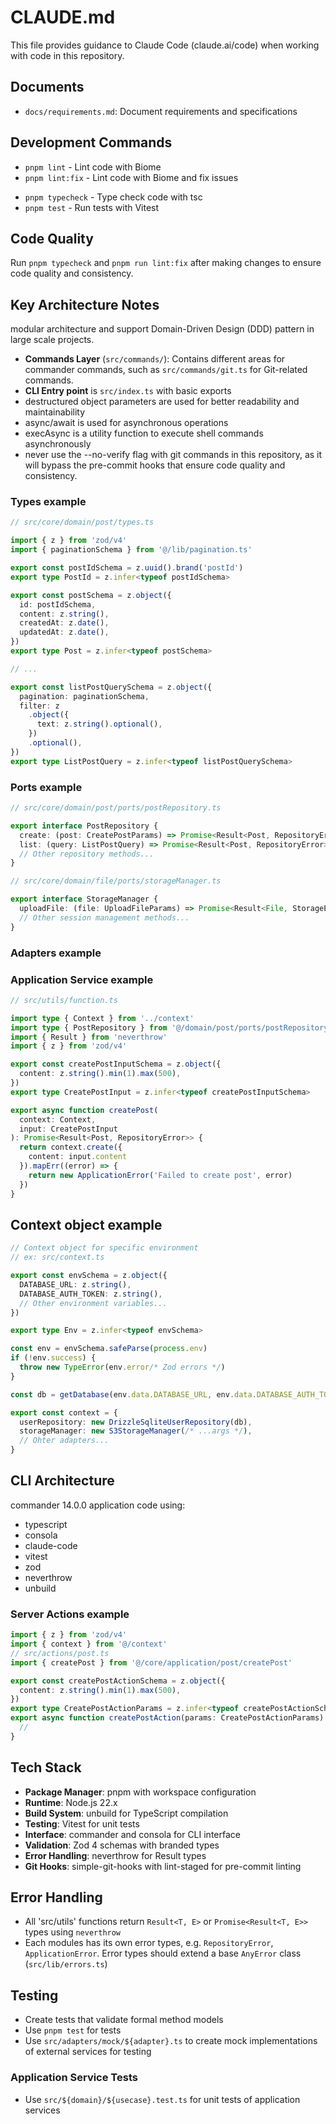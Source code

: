 # CLAUDE.md

This file provides guidance to Claude Code (claude.ai/code) when working with code in this repository.

## Documents

- `docs/requirements.md`: Document requirements and specifications
<!--- IGNORE
- TODO `docs/usecase_web.tsv`: Use case definitions for web application
- TODO `docs/usecase_daemon.tsv`: Use case definitions for watcher
--->

## Development Commands

- `pnpm lint` - Lint code with Biome
- `pnpm lint:fix` - Lint code with Biome and fix issues
<!--
- TODO `pnpm format` - Format code with Biome -->
- `pnpm typecheck` - Type check code with tsc
- `pnpm test` - Run tests with Vitest

## Code Quality

Run `pnpm typecheck` and `pnpm run lint:fix`  after making changes to ensure code quality and consistency.

## Key Architecture Notes

modular architecture and support Domain-Driven Design (DDD) pattern in large scale projects.

- **Commands Layer** (`src/commands/`): Contains different areas for commander commands, such as `src/commands/git.ts` for Git-related commands.
- **CLI Entry point** is `src/index.ts` with basic exports
- destructured object parameters are used for better readability and maintainability
- async/await is used for asynchronous operations
- execAsync is a utility function to execute shell commands asynchronously
- never use the --no-verify flag with git commands in this repository, as it will bypass the pre-commit hooks that ensure code quality and consistency.

### Types example

```typescript
// src/core/domain/post/types.ts

import { z } from 'zod/v4'
import { paginationSchema } from '@/lib/pagination.ts'

export const postIdSchema = z.uuid().brand('postId')
export type PostId = z.infer<typeof postIdSchema>

export const postSchema = z.object({
  id: postIdSchema,
  content: z.string(),
  createdAt: z.date(),
  updatedAt: z.date(),
})
export type Post = z.infer<typeof postSchema>

// ...

export const listPostQuerySchema = z.object({
  pagination: paginationSchema,
  filter: z
    .object({
      text: z.string().optional(),
    })
    .optional(),
})
export type ListPostQuery = z.infer<typeof listPostQuerySchema>
```

### Ports example

```typescript
// src/core/domain/post/ports/postRepository.ts

export interface PostRepository {
  create: (post: CreatePostParams) => Promise<Result<Post, RepositoryError>>
  list: (query: ListPostQuery) => Promise<Result<Post, RepositoryError>>
  // Other repository methods...
}
```

```typescript
// src/core/domain/file/ports/storageManager.ts

export interface StorageManager {
  uploadFile: (file: UploadFileParams) => Promise<Result<File, StorageError>>
  // Other session management methods...
}
```

### Adapters example

### Application Service example

```typescript
// src/utils/function.ts

import type { Context } from '../context'
import type { PostRepository } from '@/domain/post/ports/postRepository'
import { Result } from 'neverthrow'
import { z } from 'zod/v4'

export const createPostInputSchema = z.object({
  content: z.string().min(1).max(500),
})
export type CreatePostInput = z.infer<typeof createPostInputSchema>

export async function createPost(
  context: Context,
  input: CreatePostInput
): Promise<Result<Post, RepositoryError>> {
  return context.create({
    content: input.content
  }).mapErr((error) => {
    return new ApplicationError('Failed to create post', error)
  })
}
```

## Context object example

```typescript
// Context object for specific environment
// ex: src/context.ts

export const envSchema = z.object({
  DATABASE_URL: z.string(),
  DATABASE_AUTH_TOKEN: z.string(),
  // Other environment variables...
})

export type Env = z.infer<typeof envSchema>

const env = envSchema.safeParse(process.env)
if (!env.success) {
  throw new TypeError(env.error/* Zod errors */)
}

const db = getDatabase(env.data.DATABASE_URL, env.data.DATABASE_AUTH_TOKEN)

export const context = {
  userRepository: new DrizzleSqliteUserRepository(db),
  storageManager: new S3StorageManager(/* ...args */),
  // Ohter adapters...
}
```

## CLI Architecture

commander 14.0.0 application code using:

- typescript
- consola
- claude-code
- vitest
- zod
- neverthrow
- unbuild

### Server Actions example

```typescript
import { z } from 'zod/v4'
import { context } from '@/context'
// src/actions/post.ts
import { createPost } from '@/core/application/post/createPost'

export const createPostActionSchema = z.object({
  content: z.string().min(1).max(500),
})
export type CreatePostActionParams = z.infer<typeof createPostActionSchema>
export async function createPostAction(params: CreatePostActionParams) {
  //
}
```

## Tech Stack

- **Package Manager**: pnpm with workspace configuration
- **Runtime**: Node.js 22.x
- **Build System**: unbuild for TypeScript compilation
- **Testing**: Vitest for unit tests
- **Interface**: commander and consola for CLI interface
- **Validation**: Zod 4 schemas with branded types
- **Error Handling**: neverthrow for Result types
- **Git Hooks**: simple-git-hooks with lint-staged for pre-commit linting

## Error Handling

- All 'src/utils' functions return `Result<T, E>` or `Promise<Result<T, E>>` types using `neverthrow`
- Each modules has its own error types, e.g. `RepositoryError`, `ApplicationError`. Error types should extend a base `AnyError` class (`src/lib/errors.ts`)

## Testing

- Create tests that validate formal method models
- Use `pnpm test` for tests
- Use `src/adapters/mock/${adapter}.ts` to create mock implementations of external services for testing

### Application Service Tests

- Use `src/${domain}/${usecase}.test.ts` for unit tests of application services
